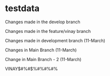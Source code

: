 # testdata

Changes made in the develop branch

Changes made in the feature/vinay branch

Changes made in development branch (11-March)

Changes in Main Branch (11-March)

Change in Main Branch - 2 (11-March)

VINAY$#%#$%#$%#$%#$%#$%#$%#$%
